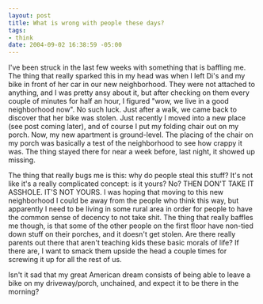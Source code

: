 ```yaml
--- 
layout: post
title: What is wrong with people these days?
tags: 
- think
date: 2004-09-02 16:38:59 -05:00
---
```

I've been struck in the last few weeks with something that is baffling me.  The thing that really sparked this in my head was when I left Di's and my bike in front of her car in our new neighborhood.  They were not attached to anything, and I was pretty ansy about it, but after checking on them every couple of minutes for half an hour, I figured "wow, we live in a good neighborhood now".  No such luck.  Just after a walk, we came back to discover that her bike was stolen.   Just recently I moved into a new place (see post coming later), and of course I put my folding chair out on my porch.  Now, my new apartment is ground-level.  The placing of the chair on my porch was basically a test of the neighborhood to see how crappy it was.   The thing stayed there for near a week before, last night, it showed up missing.

The thing that really bugs me is this: why do people steal this stuff?   It's not like it's a really complicated concept: is it yours?  No? THEN DON'T TAKE IT ASSHOLE.  IT'S NOT YOURS.  I was hoping that moving to this new neighborhood I could be away from the people who think this way, but apparently I need to be living in some rural area in order for people to have the common sense of decency to not take shit.  The thing that really baffles me though, is that some of the other people on the first floor have non-tied down stuff on their porches, and it doesn't get stolen. Are there really parents out there that aren't teaching kids these basic morals of life?  If there are, I want to smack them upside the head a couple times for screwing it up for all the rest of us.

Isn't it sad that my great American dream consists of being able to leave a bike on my driveway/porch, unchained, and expect it to be there in the morning?

